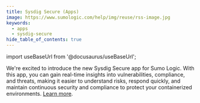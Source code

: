 ```yaml
---
title: Sysdig Secure (Apps)
image: https://www.sumologic.com/help/img/reuse/rss-image.jpg
keywords:
  - apps
  - sysdig-secure
hide_table_of_contents: true    
---
```


import useBaseUrl from '@docusaurus/useBaseUrl';

We're excited to introduce the new Sysdig Secure app for Sumo Logic. With this app, you can gain real-time insights into vulnerabilities, compliance, and threats, making it easier to understand risks, respond quickly, and maintain continuous security and compliance to protect your containerized environments. [Learn more](/docs/integrations/saas-cloud/sysdig-secure).